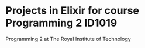# Projects in Elixir for course Programming 2 ID1019

Programming 2 at The Royal Institute of Technology
